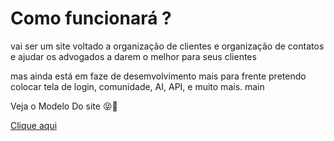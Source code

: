 <h1>Como funcionará ?</h1>
vai ser um site voltado a organização de clientes e organização de contatos e ajudar os advogados a darem o melhor para seus clientes

mas ainda está em faze de desemvolvimento mais para frente pretendo colocar tela de login, comunidade, AI, API, e muito mais. main

Veja o Modelo Do site 😝🚀

<a href="https://marleycastro.github.io/Escrit-rio-de-Advoc-cia-2.0-/">Clique aqui</a>
